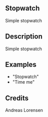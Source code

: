## Stopwatch
Simple stopwatch

## Description
Simple stopwatch

## Examples
 - "Stopwatch"
 - "Time me"


## Credits
Andreas Lorensen


